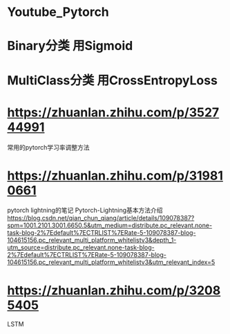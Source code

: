 # Youtube_Pytorch
# Binary分类 用Sigmoid
# MultiClass分类 用CrossEntropyLoss
# https://zhuanlan.zhihu.com/p/352744991
常用的pytorch学习率调整方法
# https://zhuanlan.zhihu.com/p/319810661   
pytorch lightning的笔记
Pytorch-Lightning基本方法介绍
https://blog.csdn.net/qian_chun_qiang/article/details/109078387?spm=1001.2101.3001.6650.5&utm_medium=distribute.pc_relevant.none-task-blog-2%7Edefault%7ECTRLIST%7ERate-5-109078387-blog-104615156.pc_relevant_multi_platform_whitelistv3&depth_1-utm_source=distribute.pc_relevant.none-task-blog-2%7Edefault%7ECTRLIST%7ERate-5-109078387-blog-104615156.pc_relevant_multi_platform_whitelistv3&utm_relevant_index=5
# https://zhuanlan.zhihu.com/p/32085405
LSTM
